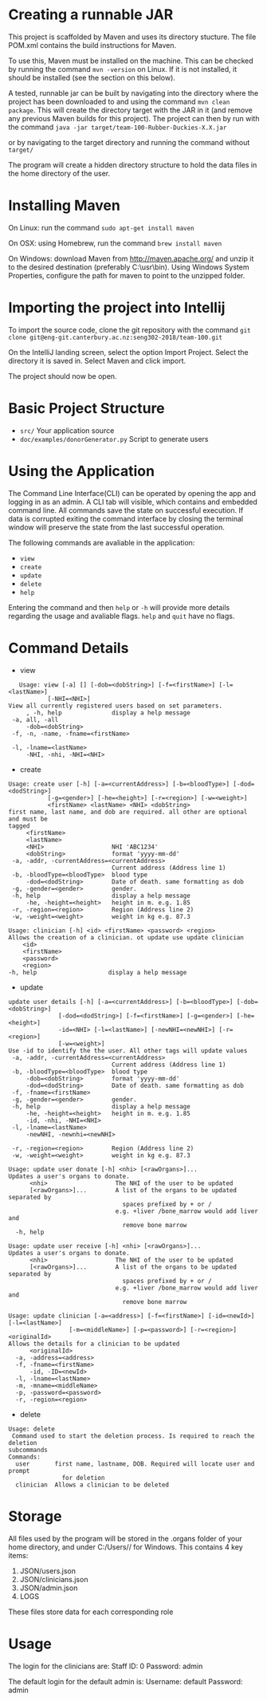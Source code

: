 # Creating a runnable JAR

This project is scaffolded by Maven and uses its directory stucture.
The file POM.xml contains the build instructions for Maven.

To use this, Maven must be installed on the machine.
This can be checked by running the command `mvn -version` on Linux.
If it is not installed, it should be installed (see the section on this below).

A tested, runnable jar can be built by navigating into the directory where the project has been downloaded to
and using the command `mvn clean package`.
This will create the directory target with the JAR in it (and remove any previous 
Maven builds for this project).
The project can then by run with the command 
`java -jar target/team-100-Rubber-Duckies-X.X.jar`

or by navigating to the target directory and running the command without `target/`

The program will create a hidden directory structure to hold the data files
in the home directory of the user.


# Installing Maven

On Linux: run the command `sudo apt-get install maven`

On OSX: using Homebrew, run the command `brew install maven`

On Windows: download Maven from http://maven.apache.org/
and unzip it to the desired destination (preferably C:\usr\bin).
Using Windows System Properties, configure the path for maven to point to the 
unzipped folder.


# Importing the project into Intellij

To import the source code, clone the git repository
with the command `git clone git@eng-git.canterbury.ac.nz:seng302-2018/team-100.git`


On the IntelliJ landing screen, select the option Import Project.
Select the directory it is saved in.
Select Maven and click import.


The project should now be open. 

# Basic Project Structure
 - `src/` Your application source
 - `doc/examples/donorGenerator.py` Script to generate users
 
# Using the Application
 
 The Command Line Interface(CLI) can be operated by opening the app and logging in as an admin. A CLI tab will visible, which contains and embedded command line. All commands save the state on successful
 execution. If data is corrupted exiting the command interface by closing the terminal window
 will preserve the state from the last successful operation. 
 
 The following commands are avaliable in the application:
   - `view`
   - `create`
   - `update`
   - `delete`
   - `help`
    
Entering the command and then `help` or `-h` will provide more details regarding the usage and avaliable flags.
`help` and `quit` have no flags.


# Command Details
- view 

 ```
    Usage: view [-a] [] [-dob=<dobString>] [-f=<firstName>] [-l=<lastName>]
            [-NHI=<NHI>]
View all currently registered users based on set parameters.
      , -h, help              display a help message
  -a, all, -all
      -dob=<dobString>
  -f, -n, -name, -fname=<firstName>

  -l, -lname=<lastName>
      -NHI, -nhi, -NHI=<NHI>
  ```
         
 - create

 ```
 Usage: create user [-h] [-a=<currentAddress>] [-b=<bloodType>] [-dod=<dodString>]
            [-g=<gender>] [-he=<height>] [-r=<region>] [-w=<weight>]
            <firstName> <lastName> <NHI> <dobString>
first name, last name, and dob are required. all other are optional and must be
tagged
      <firstName>
      <lastName>
      <NHI>                   NHI 'ABC1234'
      <dobString>             format 'yyyy-mm-dd'
  -a, -addr, -currentAddress=<currentAddress>
                              Current address (Address line 1)
  -b, -bloodType=<bloodType>  blood type
      -dod=<dodString>        Date of death. same formatting as dob
  -g, -gender=<gender>        gender.
  -h, help                    display a help message
      -he, -height=<height>   height in m. e.g. 1.85
  -r, -region=<region>        Region (Address line 2)
  -w, -weight=<weight>        weight in kg e.g. 87.3
  ```
  
  ```
  Usage: clinician [-h] <id> <firstName> <password> <region>
Allows the creation of a clinician. ot update use update clinician
      <id>
      <firstName>
      <password>
      <region>
  -h, help                    display a help message
  ```
 - update

 ```
 update user details [-h] [-a=<currentAddress>] [-b=<bloodType>] [-dob=<dobString>]
               [-dod=<dodString>] [-f=<firstName>] [-g=<gender>] [-he=<height>]
               -id=<NHI> [-l=<lastName>] [-newNHI=<newNHI>] [-r=<region>]
               [-w=<weight>]
Use -id to identify the the user. All other tags will update values
  -a, -addr, -currentAddress=<currentAddress>
                              Current address (Address line 1)
  -b, -bloodType=<bloodType>  blood type
      -dob=<dobString>        format 'yyyy-mm-dd'
      -dod=<dodString>        Date of death. same formatting as dob
  -f, -fname=<firstName>
  -g, -gender=<gender>        gender.
  -h, help                    display a help message
      -he, -height=<height>   height in m. e.g. 1.85
      -id, -nhi, -NHI=<NHI>
  -l, -lname=<lastName>
      -newNHI, -newnhi=<newNHI>

  -r, -region=<region>        Region (Address line 2)
  -w, -weight=<weight>        weight in kg e.g. 87.3

```

```
Usage: update user donate [-h] <nhi> [<rawOrgans>]...
Updates a user's organs to donate.
      <nhi>                   The NHI of the user to be updated
      [<rawOrgans>]...        A list of the organs to be updated separated by
                                spaces prefixed by + or /
                              e.g. +liver /bone_marrow would add liver and
                                remove bone marrow
  -h, help
```

```
Usage: update user receive [-h] <nhi> [<rawOrgans>]...
Updates a user's organs to donate.
      <nhi>                   The NHI of the user to be updated
      [<rawOrgans>]...        A list of the organs to be updated separated by
                                spaces prefixed by + or /
                              e.g. +liver /bone_marrow would add liver and
                                remove bone marrow
```

```
Usage: update clinician [-a=<address>] [-f=<firstName>] [-id=<newId>] [-l=<lastName>]
                 [-m=<middleName>] [-p=<password>] [-r=<region>] <originalId>
Allows the details for a clinician to be updated
      <originalId>
  -a, -address=<address>
  -f, -fname=<firstName>
      -id, -ID=<newId>
  -l, -lname=<lastName>
  -m, -mname=<middleName>
  -p, -password=<password>
  -r, -region=<region>
```


- delete

```
Usage: delete
 Command used to start the deletion process. Is required to reach the deletion
subcommands
Commands:
  user       first name, lastname, DOB. Required will locate user and prompt
               for deletion
  clinician  Allows a clinician to be deleted
```

# Storage
All files used by the program will be stored in the .organs folder of your home directory, and under C:/Users/<Your User>/ for Windows. This contains 4 key items:
1. JSON/users.json
2. JSON/clinicians.json
3. JSON/admin.json
4. LOGS


These files store data for each corresponding role 

# Usage
The login for the clinicians are:
Staff ID: 0
Password: admin

The default login for the default admin is:
Username: default
Password: admin
